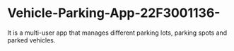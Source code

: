 # Vehicle-Parking-App-22F3001136-
It is a multi-user app that manages different parking lots, parking spots and parked vehicles.
